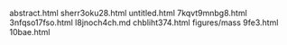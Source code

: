 abstract.html
sherr3oku28.html
untitled.html
7kqvt9mnbg8.html
3nfqso17fso.html
l8jnoch4ch.md
chbliht374.html
figures/mass
9fe3.html
10bae.html